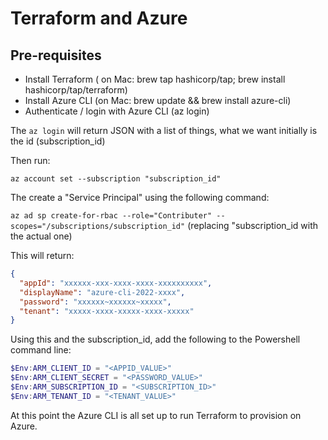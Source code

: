 # Terraform and Azure

## Pre-requisites

- Install Terraform ( on Mac: brew tap hashicorp/tap; brew install hashicorp/tap/terraform)
- Install Azure CLI (on Mac: brew update && brew install azure-cli)
- Authenticate / login with Azure CLI (az login)

The `az login` will return JSON with a list of things, what we want initially is the id (subscription_id)

Then run:

`az account set --subscription "subscription_id"`

The create a "Service Principal" using the following command:

`az ad sp create-for-rbac --role="Contributer" --scopes="/subscriptions/subscription_id"`   (replacing "subscription_id with the actual one)

This will return:

```JSON
{
  "appId": "xxxxxx-xxx-xxxx-xxxx-xxxxxxxxxx",
  "displayName": "azure-cli-2022-xxxx",
  "password": "xxxxxx~xxxxxx~xxxxx",
  "tenant": "xxxxx-xxxx-xxxxx-xxxx-xxxxx"
}
```

Using this and the subscription_id, add the following to the Powershell command line:

```Powershell
$Env:ARM_CLIENT_ID = "<APPID_VALUE>"
$Env:ARM_CLIENT_SECRET = "<PASSWORD_VALUE>"
$Env:ARM_SUBSCRIPTION_ID = "<SUBSCRIPTION_ID>"
$Env:ARM_TENANT_ID = "<TENANT_VALUE>"
```

At this point the Azure CLI is all set up to run Terraform to provision on Azure.

